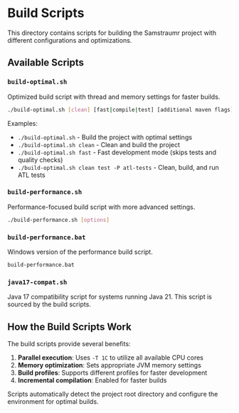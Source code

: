 # Build Scripts

This directory contains scripts for building the Samstraumr project with different configurations and optimizations.

## Available Scripts

### `build-optimal.sh`

Optimized build script with thread and memory settings for faster builds.

```bash
./build-optimal.sh [clean] [fast|compile|test] [additional maven flags]
```

Examples:
- `./build-optimal.sh` - Build the project with optimal settings
- `./build-optimal.sh clean` - Clean and build the project
- `./build-optimal.sh fast` - Fast development mode (skips tests and quality checks)
- `./build-optimal.sh clean test -P atl-tests` - Clean, build, and run ATL tests

### `build-performance.sh`

Performance-focused build script with more advanced settings.

```bash
./build-performance.sh [options]
```

### `build-performance.bat`

Windows version of the performance build script.

```cmd
build-performance.bat
```

### `java17-compat.sh`

Java 17 compatibility script for systems running Java 21. This script is sourced by the build scripts.

## How the Build Scripts Work

The build scripts provide several benefits:

1. **Parallel execution**: Uses `-T 1C` to utilize all available CPU cores
2. **Memory optimization**: Sets appropriate JVM memory settings
3. **Build profiles**: Supports different profiles for faster development
4. **Incremental compilation**: Enabled for faster builds

Scripts automatically detect the project root directory and configure the environment for optimal builds.
